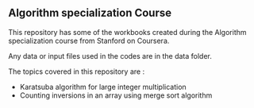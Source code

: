 ## Algorithm specialization Course

This repository has some of the workbooks created during the Algorithm specialization course from Stanford on Coursera.

Any data or input files used in the codes are in the data folder.

The topics covered in this repository are :

 - Karatsuba algorithm for large integer multiplication
 - Counting inversions in an array using merge sort algorithm
